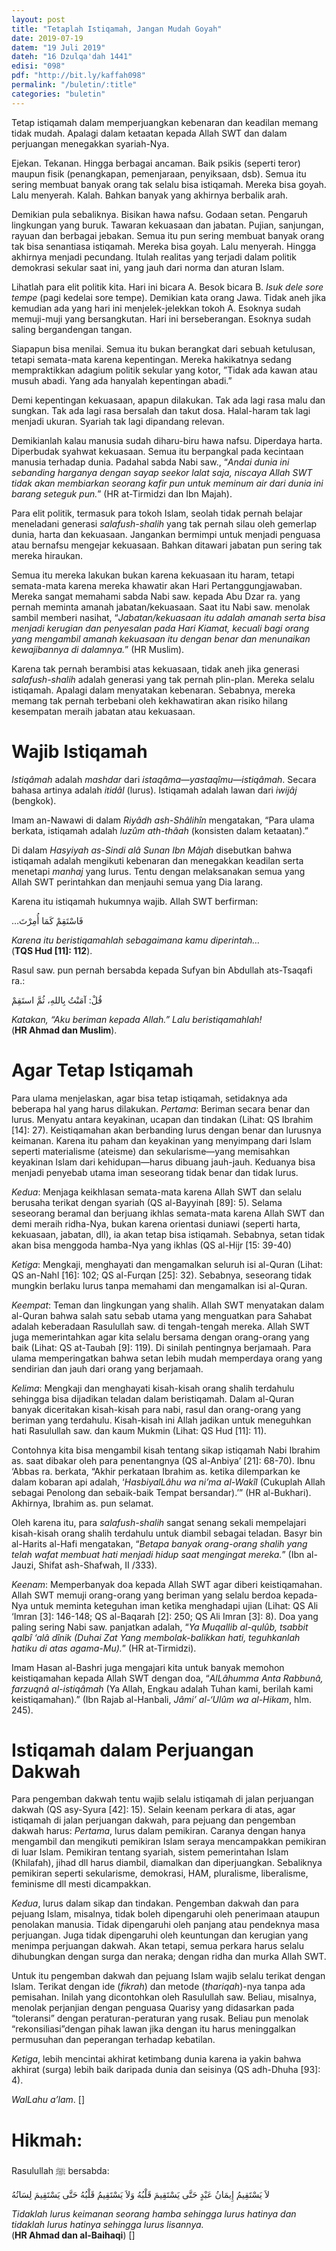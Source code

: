 ```yaml
---
layout: post
title: "Tetaplah Istiqamah, Jangan Mudah Goyah"
date: 2019-07-19
datem: "19 Juli 2019"
dateh: "16 Dzulqa'dah 1441"
edisi: "098"
pdf: "http://bit.ly/kaffah098"
permalink: "/buletin/:title"
categories: "buletin"
---
```


Tetap istiqamah dalam memperjuangkan kebenaran dan keadilan memang tidak mudah. Apalagi dalam ketaatan kepada Allah SWT dan dalam perjuangan menegakkan syariah-Nya.

Ejekan. Tekanan. Hingga berbagai ancaman. Baik psikis (seperti teror) maupun fisik (penangkapan, pemenjaraan, penyiksaan, dsb). Semua itu sering membuat banyak orang tak selalu bisa istiqamah. Mereka bisa goyah. Lalu menyerah. Kalah. Bahkan banyak yang akhirnya berbalik arah.

Demikian pula sebaliknya. Bisikan hawa nafsu. Godaan setan. Pengaruh lingkungan yang buruk. Tawaran kekuasaan dan jabatan. Pujian, sanjungan, rayuan dan berbagai jebakan. Semua itu pun sering membuat banyak orang tak bisa senantiasa istiqamah. Mereka bisa goyah. Lalu menyerah. Hingga akhirnya menjadi pecundang. Itulah realitas yang terjadi dalam politik demokrasi sekular saat ini, yang jauh dari norma dan aturan Islam.

Lihatlah para elit politik kita. Hari ini bicara A. Besok bicara B. *Isuk dele sore tempe* (pagi kedelai sore tempe). Demikian kata orang Jawa. Tidak aneh jika kemudian ada yang hari ini menjelek-jelekkan tokoh A. Esoknya sudah memuji-muji yang bersangkutan. Hari ini berseberangan. Esoknya sudah saling bergandengan tangan.

Siapapun bisa menilai. Semua itu bukan berangkat dari sebuah ketulusan, tetapi semata-mata karena kepentingan. Mereka hakikatnya sedang mempraktikkan adagium politik sekular yang kotor, ”Tidak ada kawan atau musuh abadi. Yang ada hanyalah kepentingan abadi.”

Demi kepentingan kekuasaan, apapun dilakukan. Tak ada lagi rasa malu dan sungkan. Tak ada lagi rasa bersalah dan takut dosa. Halal-haram tak lagi menjadi ukuran. Syariah tak lagi dipandang relevan.

Demikianlah kalau manusia sudah diharu-biru hawa nafsu. Diperdaya harta. Diperbudak syahwat kekuasaan. Semua itu berpangkal pada kecintaan manusia terhadap dunia. Padahal sabda Nabi saw., “*Andai dunia ini sebanding harganya dengan sayap seekor lalat saja, niscaya Allah SWT tidak akan membiarkan seorang kafir pun untuk meminum air dari dunia ini barang seteguk pun.*” (HR at-Tirmidzi dan Ibn Majah).

Para elit politik, termasuk para tokoh Islam, seolah tidak pernah belajar meneladani generasi *salafush-shalih* yang tak pernah silau oleh gemerlap dunia, harta dan kekuasaan. Jangankan bermimpi untuk menjadi penguasa atau bernafsu mengejar kekuasaan. Bahkan ditawari jabatan pun sering tak mereka hiraukan.

Semua itu mereka lakukan bukan karena kekuasaan itu haram, tetapi semata-mata karena mereka khawatir akan Hari Pertanggungjawaban. Mereka sangat memahami sabda Nabi saw. kepada Abu Dzar ra. yang pernah meminta amanah jabatan/kekuasaan. Saat itu Nabi saw. menolak sambil memberi nasihat, “*Jabatan/kekuasaan itu adalah amanah serta bisa menjadi kerugian dan penyesalan pada Hari Kiamat, kecuali bagi orang yang mengambil amanah kekuasaan itu dengan benar dan menunaikan kewajibannya di dalamnya.*” (HR Muslim).

Karena tak pernah berambisi atas kekuasaan, tidak aneh jika generasi *salafush-shalih* adalah generasi yang tak pernah plin-plan. Mereka selalu istiqamah. Apalagi dalam menyatakan kebenaran. Sebabnya, mereka memang tak pernah terbebani oleh kekhawatiran akan risiko hilang kesempatan meraih jabatan atau kekuasaan.

# Wajib Istiqamah

*Istiqâmah* adalah *mashdar* dari *istaqâma—yastaqîmu—istiqâmah*. Secara bahasa artinya adalah *itidâl* (lurus). Istiqamah adalah lawan dari *iwijâj* (bengkok).

Imam an-Nawawi di dalam *Riyâdh ash-Shâlihîn* mengatakan, “Para ulama berkata, istiqamah adalah *luzûm ath-thâah* (konsisten dalam ketaatan).”

Di dalam *Hasyiyah as-Sindi alâ Sunan Ibn Mâjah* disebutkan bahwa istiqamah adalah mengikuti kebenaran dan menegakkan keadilan serta menetapi *manhaj* yang lurus. Tentu dengan melaksanakan semua yang Allah SWT perintahkan dan menjauhi semua yang Dia larang.

Karena itu istiqamah hukumnya wajib. Allah SWT berfirman:

<p class="text-right-arabic">
…فَاسْتَقِمْ كَمَا أُمِرْتَ
</p>

<p class="text-right-arti">
<i>Karena itu beristiqamahlah sebagaimana kamu diperintah…</i><br>
(<b>TQS Hud [11]: 112</b>).
</p>

Rasul saw. pun pernah bersabda kepada Sufyan bin Abdullah ats-Tsaqafi ra.:

<p class="text-right-arabic">
قُلْ: آمَنْتُ بِاللهِ، ثُمَّ استَقِمْ
</p>

<p class="text-right-arti">
<i>Katakan, “Aku beriman kepada Allah.” Lalu beristiqamahlah!</i><br>
(<b>HR Ahmad dan Muslim</b>).
</p>

# Agar Tetap Istiqamah

Para ulama menjelaskan, agar bisa tetap istiqamah, setidaknya ada beberapa hal yang harus dilakukan. *Pertama*: Beriman secara benar dan lurus. Menyatu antara keyakinan, ucapan dan tindakan (Lihat: QS Ibrahim [14]: 27). Keistiqamahan akan berbanding lurus dengan benar dan lurusnya keimanan. Karena itu paham dan keyakinan yang menyimpang dari Islam seperti materialisme (ateisme) dan sekularisme—yang memisahkan keyakinan Islam dari kehidupan—harus dibuang jauh-jauh. Keduanya bisa menjadi penyebab utama iman seseorang tidak benar dan tidak lurus.

*Kedua*: Menjaga keikhlasan semata-mata karena Allah SWT dan selalu berusaha terikat dengan syariah (QS al-Bayyinah [89]: 5). Selama seseorang beramal dan berjuang ikhlas semata-mata karena Allah SWT dan demi meraih ridha-Nya, bukan karena orientasi duniawi (seperti harta, kekuasaan, jabatan, dll), ia akan tetap bisa istiqamah. Sebabnya, setan tidak akan bisa menggoda hamba-Nya yang ikhlas (QS al-Hijr [15: 39-40)

*Ketiga*: Mengkaji, menghayati dan mengamalkan seluruh isi al-Quran (Lihat: QS an-Nahl [16]: 102; QS al-Furqan [25]: 32). Sebabnya, seseorang tidak mungkin berlaku lurus tanpa memahami dan mengamalkan isi al-Quran.

*Keempat*: Teman dan lingkungan yang shalih. Allah SWT menyatakan dalam al-Quran bahwa salah satu sebab utama yang menguatkan para Sahabat adalah keberadaan Rasulullah saw. di tengah-tengah mereka. Allah SWT juga memerintahkan agar kita selalu bersama dengan orang-orang yang baik (Lihat: QS at-Taubah [9]: 119). Di sinilah pentingnya berjamaah. Para ulama memperingatkan bahwa setan lebih mudah memperdaya orang yang sendirian dan jauh dari orang yang berjamaah.

*Kelima*: Mengkaji dan menghayati kisah-kisah orang shalih terdahulu sehingga bisa dijadikan teladan dalam beristiqamah. Dalam al-Quran banyak diceritakan kisah-kisah para nabi, rasul dan orang-orang yang beriman yang terdahulu. Kisah-kisah ini Allah jadikan untuk meneguhkan hati Rasulullah saw. dan kaum Mukmin (Lihat: QS Hud [11]: 11).

Contohnya kita bisa mengambil kisah tentang sikap istiqamah Nabi Ibrahim as. saat dibakar oleh para penentangnya (QS al-Anbiya’ [21]: 68-70). Ibnu ‘Abbas ra. berkata, “Akhir perkataan Ibrahim as. ketika dilemparkan ke dalam kobaran api adalah, ‘*HasbiyalLâhu wa ni’ma al-Wakîl* (Cukuplah Allah sebagai Penolong dan sebaik-baik Tempat bersandar).’” (HR al-Bukhari). Akhirnya, Ibrahim as. pun selamat.

Oleh karena itu, para *salafush-shalih* sangat senang sekali mempelajari kisah-kisah orang shalih terdahulu untuk diambil sebagai teladan. Basyr bin al-Harits al-Hafi mengatakan, “*Betapa banyak orang-orang shalih yang telah wafat membuat hati menjadi hidup saat mengingat mereka.*” (Ibn al-Jauzi, Shifat ash-Shafwah, II /333).

*Keenam*: Memperbanyak doa kepada Allah SWT agar diberi keistiqamahan. Allah SWT memuji orang-orang yang beriman yang selalu berdoa kepada-Nya untuk meminta keteguhan iman ketika menghadapi ujian (Lihat: QS Ali ‘Imran [3]: 146-148; QS al-Baqarah [2]: 250; QS Ali Imran [3]: 8). Doa yang paling sering Nabi saw. panjatkan adalah, “*Ya Muqallib al-qulûb, tsabbit qalbî ‘alâ dînik (Duhai Zat Yang membolak-balikkan hati, teguhkanlah hatiku di atas agama-Mu).*” (HR at-Tirmidzi).

Imam Hasan al-Bashri juga mengajari kita untuk banyak memohon keistiqamahan kepada Allah SWT dengan doa, “*AlLâhumma Anta Rabbunâ, farzuqnâ al-istiqâmah* (Ya Allah, Engkau adalah Tuhan kami, berilah kami keistiqamahan).” (Ibn Rajab al-Hanbali, *Jâmi’ al-‘Ulûm wa al-Hikam*, hlm. 245).

# Istiqamah dalam Perjuangan Dakwah

Para pengemban dakwah tentu wajib selalu istiqamah di jalan perjuangan dakwah (QS asy-Syura [42]: 15). Selain keenam perkara di atas, agar istiqamah di jalan perjuangan dakwah, para pejuang dan pengemban dakwah harus: *Pertama*, lurus dalam pemikiran. Caranya dengan hanya mengambil dan mengikuti pemikiran Islam seraya mencampakkan pemikiran di luar Islam. Pemikiran tentang syariah, sistem pemerintahan Islam (Khilafah), jihad dll harus diambil, diamalkan dan diperjuangkan. Sebaliknya pemikiran seperti sekularisme, demokrasi, HAM, pluralisme, liberalisme, feminisme dll mesti dicampakkan.

*Kedua*, lurus dalam sikap dan tindakan. Pengemban dakwah dan para pejuang Islam, misalnya, tidak boleh dipengaruhi oleh penerimaan ataupun penolakan manusia. Tidak dipengaruhi oleh panjang atau pendeknya masa perjuangan. Juga tidak dipengaruhi oleh keuntungan dan kerugian yang menimpa perjuangan dakwah. Akan tetapi, semua perkara harus selalu dihubungkan dengan surga dan neraka; dengan ridha dan murka Allah SWT.

Untuk itu pengemban dakwah dan pejuang Islam wajib selalu terikat dengan Islam. Terikat dengan ide (*fikrah*) dan metode (*thariqah*)-nya tanpa ada pemisahan. Inilah yang dicontohkan oleh Rasulullah saw. Beliau, misalnya, menolak perjanjian dengan penguasa Quarisy yang didasarkan pada “toleransi” dengan peraturan-peraturan yang rusak. Beliau pun menolak “rekonsiliasi”dengan pihak lawan jika dengan itu harus meninggalkan permusuhan dan peperangan terhadap kebatilan.

*Ketiga*, lebih mencintai akhirat ketimbang dunia karena ia yakin bahwa akhirat (surga) lebih baik daripada dunia dan seisinya (QS adh-Dhuha [93]: 4).

*WalLahu a’lam*. []




<!-- HIKMAH -->
<div class="card mt-5">
<div class="card-header">
<h1>Hikmah:</h1>
</div>

<div class="card-body">
<p class="text-center">
Rasulullah ﷺ  bersabda:
</p>

<p class="text-center-arabic">
لاَ يَسْتَقِيمُ إِيمَانُ عَبْدٍ حَتَّى يَسْتَقِيمَ قَلْبُهُ وَلاَ يَسْتَقِيمُ قَلْبُهُ حَتَّى يَسْتَقِيمَ لِسَانُهُ
</p>

<p class="text-center">
<i>
Tidaklah lurus keimanan seorang hamba sehingga lurus hatinya dan tidaklah lurus hatinya sehingga lurus lisannya.
</i><br>
(<b>HR Ahmad dan al-Baihaqi</b>) []
</p>
</div>
</div>
<!-- END HIKMAH -->
